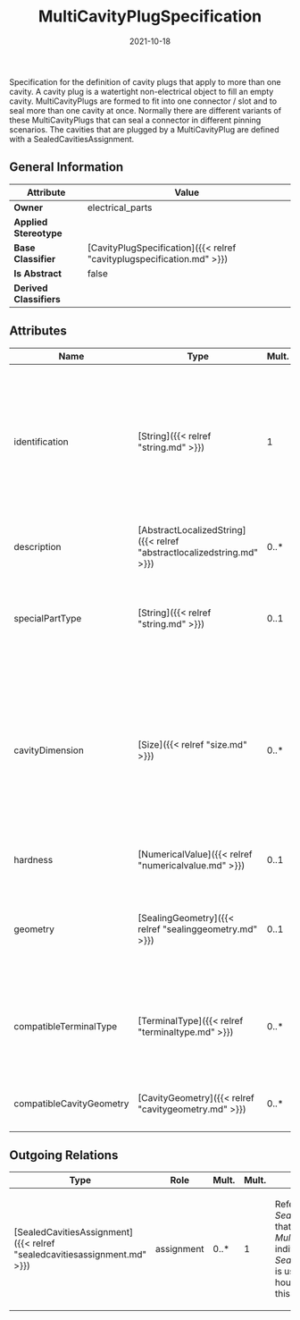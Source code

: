 ﻿---
title: MultiCavityPlugSpecification
toc: false
type: specs
date: "2021-10-18"
draft: false
specification: VEC
version: 1.2.1
documentType: "Recommendation"
elementType: Class
classes:
  - MultiCavityPlugSpecification
menu_name: vec-1.2.1
---
<p> Specification for the definition of cavity plugs that apply to more than one cavity. A cavity plug is a watertight non-electrical object to fill an empty cavity. MultiCavityPlugs are formed to fit into one connector / slot and to seal more than one cavity at once. Normally there are different variants of these MultiCavityPlugs that can seal a connector in different pinning scenarios. The cavities that are plugged by a MultiCavityPlug are defined with a SealedCavitiesAssignment.      </p>

## General Information

| Attribute               | Value |
|-------------------------|-------|
| **Owner**               | electrical_parts |
| **Applied Stereotype**  |   |
| **Base Classifier**     | [CavityPlugSpecification]({{< relref "cavityplugspecification.md" >}})<br/>  |
| **Is Abstract**         | false |
| **Derived Classifiers** |   |

## Attributes
|  Name  |  Type  |  Mult.  |  Description  |  Owning Classifier  |
|--------|--------|---------|---------------|--------------|
|identification | [String]({{< relref "string.md" >}}) | 1 | <p> Specifies a unique identification of the specification. The identification is guaranteed to be unique within the document containing the specification. For all VEC-documents a Specification-instance can be trusted to be identical if the DocumentVersion-instance is the same (see DocumentVersion) and the identification of the Specification is the same.      </p> | [Specification]({{< relref "specification.md" >}}) |
|description | [AbstractLocalizedString]({{< relref "abstractlocalizedstring.md" >}}) | 0..* | <p> Specifies additional, human readable information about the specification.      </p> | [Specification]({{< relref "specification.md" >}}) |
|specialPartType | [String]({{< relref "string.md" >}}) | 0..1 | <p>The specialPartType allows the specification of subclassifications for a PartOrUsageRelatedSpecification (e.g. different types of connector housings).  </p> | [PartOrUsageRelatedSpecification]({{< relref "partorusagerelatedspecification.md" >}}) |
|cavityDimension | [Size]({{< relref "size.md" >}}) | 0..* | <p> Specifies a valid cavity dimensions to which the cavity part fits. The dimension defines the size of the sealing area of the cavity (crimp end), not in the contacting area (box end).      </p>      <p> Note: CavityDimension is of type Size which is defined as x &amp;&#160;y with type NumericalValue. NumericalValue can define tolerances. So, a cavity dimension is not necessarily a single fixed value.      </p> | [CavityPartSpecification]({{< relref "cavitypartspecification.md" >}}) |
|hardness | [NumericalValue]({{< relref "numericalvalue.md" >}}) | 0..1 | <p>Specifies the hardness of the cavity seal.  </p> | [CavityPartSpecification]({{< relref "cavitypartspecification.md" >}}) |
|geometry | [SealingGeometry]({{< relref "sealinggeometry.md" >}}) | 0..1 | <p> Defines the geometry of the cavity sealing.      </p>      <p> &#160;     </p>      <p> This attribute is defined as an OpenEnumeration.      </p> | [CavityPartSpecification]({{< relref "cavitypartspecification.md" >}}) |
|compatibleTerminalType | [TerminalType]({{< relref "terminaltype.md" >}}) | 0..* | <p> Defines a list of terminal types that are compatible to this CavitySealSpecification. This defines as well the compatible cavities, since a plug is normally used when no terminals are present.      </p> | [CavityPartSpecification]({{< relref "cavitypartspecification.md" >}}) |
|compatibleCavityGeometry | [CavityGeometry]({{< relref "cavitygeometry.md" >}}) | 0..* | <p> Defines a list of <i>CavityGeometries</i> that are compatible with this cavity part.      </p> | [CavityPartSpecification]({{< relref "cavitypartspecification.md" >}}) |

## Outgoing Relations
|    Type  |   Role   |   Mult.   |   Mult.   |   Description   |
|----------|----------|-----------|-----------|-----------------|
| [SealedCavitiesAssignment]({{< relref "sealedcavitiesassignment.md" >}}) | assignment | 0..* | 1 | <p> References the <i>SealedCavitiesAssignments</i> that are valid for this <i>MultiCavityPlug</i>. One individual <i>SealedCavitiesAssignment </i>is used for each connector housing that matches witch this <i>MultiCavityPlug.</i>      </p> |

